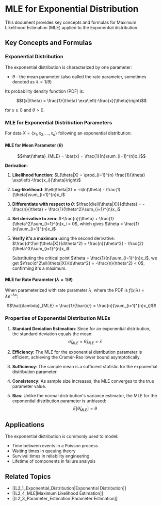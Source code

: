 # MLE for Exponential Distribution

This document provides key concepts and formulas for Maximum Likelihood Estimation (MLE) applied to the Exponential distribution.

## Key Concepts and Formulas

### Exponential Distribution

The exponential distribution is characterized by one parameter:
- $\theta$ - the mean parameter (also called the rate parameter, sometimes denoted as $\lambda = 1/\theta$)

Its probability density function (PDF) is:

$$f(x|\theta) = \frac{1}{\theta} \exp\left(-\frac{x}{\theta}\right)$$

for $x \geq 0$ and $\theta > 0$.

### MLE for Exponential Distribution Parameters

For data $X = \{x_1, x_2, \ldots, x_n\}$ following an exponential distribution:

#### MLE for Mean Parameter ($\theta$)

$$\hat{\theta}_{MLE} = \bar{x} = \frac{1}{n}\sum_{i=1}^{n}x_i$$

**Derivation**:
1. **Likelihood function**:
   $L(\theta|X) = \prod_{i=1}^{n} \frac{1}{\theta} \exp\left(-\frac{x_i}{\theta}\right)$

2. **Log-likelihood**:
   $\ell(\theta|X) = -n\ln(\theta) - \frac{1}{\theta}\sum_{i=1}^{n}x_i$

3. **Differentiate with respect to $\theta$**:
   $\frac{d\ell(\theta|X)}{d\theta} = -\frac{n}{\theta} + \frac{1}{\theta^2}\sum_{i=1}^{n}x_i$

4. **Set derivative to zero**:
   $-\frac{n}{\theta} + \frac{1}{\theta^2}\sum_{i=1}^{n}x_i = 0$, which gives $\theta = \frac{1}{n}\sum_{i=1}^{n}x_i$

5. **Verify it's a maximum** using the second derivative:
   $\frac{d^2\ell(\theta|X)}{d\theta^2} = \frac{n}{\theta^2} - \frac{2}{\theta^3}\sum_{i=1}^{n}x_i$
   
   Substituting the critical point $\theta = \frac{1}{n}\sum_{i=1}^{n}x_i$, we get $\frac{d^2\ell(\theta|X)}{d\theta^2} = -\frac{n}{\theta^2} < 0$, confirming it's a maximum.

#### MLE for Rate Parameter ($\lambda = 1/\theta$)

When parameterized with rate parameter $\lambda$, where the PDF is $f(x|\lambda) = \lambda e^{-\lambda x}$:

$$\hat{\lambda}_{MLE} = \frac{1}{\bar{x}} = \frac{n}{\sum_{i=1}^{n}x_i}$$

### Properties of Exponential Distribution MLEs

1. **Standard Deviation Estimation**: 
   Since for an exponential distribution, the standard deviation equals the mean:
   $$\hat{\sigma}_{MLE} = \hat{\theta}_{MLE} = \bar{x}$$

2. **Efficiency**: 
   The MLE for the exponential distribution parameter is efficient, achieving the Cramér-Rao lower bound asymptotically.

3. **Sufficiency**: 
   The sample mean is a sufficient statistic for the exponential distribution parameter.

4. **Consistency**: 
   As sample size increases, the MLE converges to the true parameter value.

5. **Bias**: 
   Unlike the normal distribution's variance estimator, the MLE for the exponential distribution parameter is unbiased:
   $$E[\hat{\theta}_{MLE}] = \theta$$

## Applications

The exponential distribution is commonly used to model:
- Time between events in a Poisson process
- Waiting times in queuing theory
- Survival times in reliability engineering
- Lifetime of components in failure analysis

## Related Topics

- [[L2_1_Exponential_Distribution|Exponential Distribution]]
- [[L2_4_MLE|Maximum Likelihood Estimation]]
- [[L2_3_Parameter_Estimation|Parameter Estimation]] 